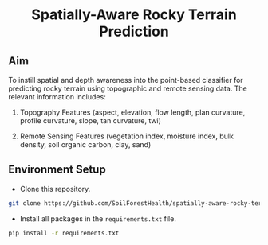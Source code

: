 <div align="center">
<h1>Spatially-Aware Rocky Terrain Prediction</h1>
</div>

## Aim

To instill spatial and depth awareness into the point-based classifier for predicting rocky terrain using topographic and remote sensing data. The relevant information includes:

1. Topography Features (aspect, elevation, flow length, plan curvature, profile curvature, slope, tan curvature, twi)

2. Remote Sensing Features (vegetation index, moisture index, bulk density, soil organic carbon, clay, sand)

## Environment Setup

- Clone this repository.

```bash
git clone https://github.com/SoilForestHealth/spatially-aware-rocky-terrain-classifier.git
```

- Install all packages in the ```requirements.txt``` file.

```bash
pip install -r requirements.txt
```
